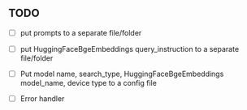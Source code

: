 
## TODO

- [ ] put prompts to a separate file/folder 
- [ ] put HuggingFaceBgeEmbeddings query_instruction to a separate file/folder
- [ ] Put model name, search_type, HuggingFaceBgeEmbeddings model_name, device type to a config file
- [ ] Error handler

